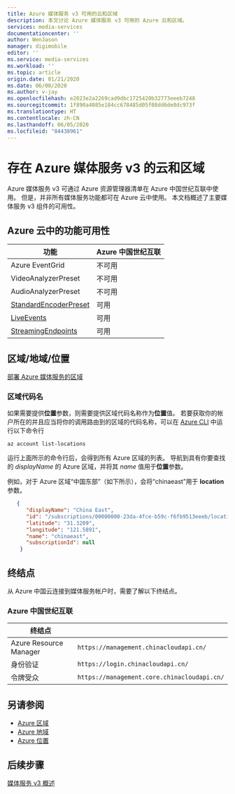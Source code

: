 ```yaml
---
title: Azure 媒体服务 v3 可用的云和区域
description: 本文讨论 Azure 媒体服务 v3 可用的 Azure 云和区域。
services: media-services
documentationcenter: ''
author: WenJason
manager: digimobile
editor: ''
ms.service: media-services
ms.workload: ''
ms.topic: article
origin.date: 01/21/2020
ms.date: 06/08/2020
ms.author: v-jay
ms.openlocfilehash: e2023e2a2269cad9dbc1725420b32773eeeb7248
ms.sourcegitcommit: 1f890a4085e184cc678485d05f08dd6de8dc973f
ms.translationtype: HT
ms.contentlocale: zh-CN
ms.lasthandoff: 06/05/2020
ms.locfileid: "84438961"
---
```

# <a name="clouds-and-regions-in-which-azure-media-services-v3-exists"></a>存在 Azure 媒体服务 v3 的云和区域

Azure 媒体服务 v3 可通过 Azure 资源管理器清单在 Azure 中国世纪互联中使用。 但是，并非所有媒体服务功能都可在 Azure 云中使用。 本文档概述了主要媒体服务 v3 组件的可用性。

## <a name="feature-availability-in-azure-clouds"></a>Azure 云中的功能可用性

| 功能|Azure 中国世纪互联|
| --- | --- |
| Azure EventGrid | 不可用 |
| VideoAnalyzerPreset | 不可用 |
| AudioAnalyzerPreset | 不可用 |
| [StandardEncoderPreset](encoding-concept.md) | 可用 |
| [LiveEvents](live-streaming-overview.md) | 可用 |
| [StreamingEndpoints](streaming-endpoint-concept.md) | 可用 |

## <a name="regionsgeographieslocations"></a>区域/地域/位置

[部署 Azure 媒体服务的区域](https://azure.microsoft.com/global-infrastructure/services/?regions=china-non-regional,china-east,china-east-2,china-north,china-north-2&products=media-services)

### <a name="region-code-name"></a>区域代码名

如果需要提供**位置**参数，则需要提供区域代码名称作为**位置**值。 若要获取你的帐户所在的并且应当将你的调用路由到的区域的代码名称，可以在 [Azure CLI](/cli/?view=azure-cli-latest) 中运行以下命令行

```azurecli
az account list-locations
```

运行上面所示的命令行后，会得到所有 Azure 区域的列表。 导航到具有你要查找的 *displayName* 的 Azure 区域，并将其 *name* 值用于**位置**参数。

例如，对于 Azure 区域“中国东部”（如下所示），会将“chinaeast”用于 **location** 参数。

```json
   {
      "displayName": "China East",
      "id": "/subscriptions/00000000-23da-4fce-b59c-f6fb9513eeeb/locations/chinaeast",
      "latitude": "31.3209",
      "longitude": "121.5891",
      "name": "chinaeast",
      "subscriptionId": null
    }
```

## <a name="endpoints"></a>终结点  

从 Azure 中国云连接到媒体服务帐户时，需要了解以下终结点。

### <a name="azure-china-21vianet"></a>Azure 中国世纪互联

|终结点||
| --- | --- |
| Azure Resource Manager | `https://management.chinacloudapi.cn/` |
| 身份验证 | `https://login.chinacloudapi.cn/` |
| 令牌受众 |  `https://management.core.chinacloudapi.cn/` |

## <a name="see-also"></a>另请参阅

* [Azure 区域](https://azure.microsoft.com/global-infrastructure/regions/)
* [Azure 地域](https://azure.microsoft.com/global-infrastructure/geographies/)
* [Azure 位置](https://azure.microsoft.com/global-infrastructure/locations/)

## <a name="next-steps"></a>后续步骤

[媒体服务 v3 概述](media-services-overview.md)
